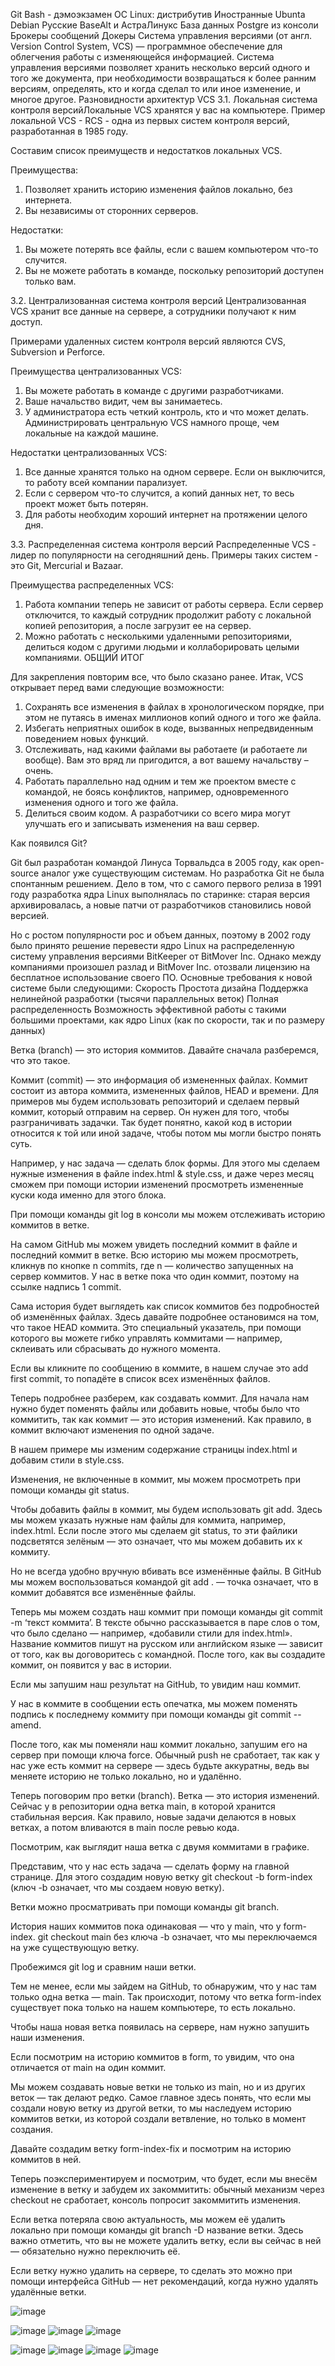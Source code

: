 Git Bash - дэмоэкзамен
OC Linux: дистрибутив Иностранные Ubunta Debian Русские BaseAlt и АстраЛинукс
База данных Postgre из консоли
Брокеры сообщений
Докеры
Система управления версиями (от англ. Version Control System, VCS) — программное обеспечение для облегчения работы с изменяющейся информацией. Система управления версиями позволяет хранить несколько версий одного и того же документа, при необходимости возвращаться к более ранним версиям, определять, кто и когда сделал то или иное изменение, и многое другое.
Разновидности архитектур VCS
3.1. Локальная система контроля версийЛокальные VCS хранятся у вас на компьютере. Пример локальной VCS - RCS - одна из первых систем контроля версий, разработанная в 1985 году.

Составим список преимуществ и недостатков локальных VCS.

Преимущества:
1. Позволяет хранить историю изменения файлов локально, без интернета.
2. Вы независимы от сторонних серверов.

Недостатки:
1. Вы можете потерять все файлы, если с вашем компьютером что-то случится.
2. Вы не можете работать в команде, поскольку репозиторий доступен только вам.

3.2. Централизованная система контроля версий
Централизованная VCS хранит все данные на сервере, а сотрудники получают к ним доступ.

Примерами удаленных систем контроля версий являются CVS, Subversion и Perforce.

Преимущества централизованных VCS:
1. Вы можете работать в команде с другими разработчиками.
2. Ваше начальство видит, чем вы занимаетесь.
3. У администратора есть четкий контроль, кто и что может делать. Администрировать центральную VCS намного проще, чем локальные на каждой машине.

Недостатки централизованных VCS:
1. Все данные хранятся только на одном сервере. Если он выключится, то работу всей компании парализует.
2. Если с сервером что-то случится, а копий данных нет, то весь проект может быть потерян.
3. Для работы необходим хороший интернет на протяжении целого дня.

3.3. Распределенная система контроля версий
Распределенные VCS - лидер по популярности на сегодняшний день. Примеры таких систем - это Git, Mercurial и Bazaar.

Преимущества распределенных VCS:
1. Работа компании теперь не зависит от работы сервера. Если сервер отключится, то каждый сотрудник продолжит работу с локальной копией репозитория, а после загрузит ее на сервер.
2. Можно работать с несколькими удаленными репозиториями, делиться кодом с другими людьми и коллаборировать целыми компаниями.
ОБЩИЙ ИТОГ

Для закрепления повторим все, что было сказано ранее. Итак, VCS открывает перед вами следующие возможности:

1. Сохранять все изменения в файлах в хронологическом порядке, при этом не путаясь в именах миллионов копий одного и того же файла.
2. Избегать неприятных ошибок в коде, вызванных непредвиденным поведением новых функций.
3. Отслеживать, над какими файлами вы работаете (и работаете ли вообще). Вам это вряд ли пригодится, а вот вашему начальству – очень.
4. Работать параллельно над одним и тем же проектом вместе с командой, не боясь конфликтов, например, одновременного изменения одного и того же файла.
5. Делиться своим кодом. А разработчики со всего мира могут улучшать его и записывать изменения на ваш сервер.

Как появился Git?

Git был разработан командой Линуса Торвальдса в 2005 году, как open-source аналог уже существующим системам. Но разработка Git не была спонтанным решением. Дело в том, что с самого первого релиза в 1991 году разработка ядра Linux выполнялась по старинке: старая версия архивировалась, а новые патчи от разработчиков становились новой версией.

Но с ростом популярности рос и объем данных, поэтому в 2002 году было принято решение перевести ядро Linux на распределенную систему управления версиями BitKeeper от BitMover Inc. Однако между компаниями произошел разлад и BitMover Inc. отозвали лицензию на бесплатное использование своего ПО.
Основные требования к новой системе были следующими:
Скорость
Простота дизайна
Поддержка нелинейной разработки (тысячи параллельных веток)
Полная распределенность
Возможность эффективной работы с такими большими проектами, как ядро Linux (как по скорости, так и по размеру данных)







Ветка (branch) — это история коммитов. Давайте сначала разберемся, что это такое.

Коммит (commit) — это информация об измененных файлах. Коммит состоит из автора коммита, измененных файлов, HEAD и времени. Для примеров мы будем использовать репозиторий и сделаем первый коммит, который отправим на сервер. Он нужен для того, чтобы разграничивать задачки. Так будет понятно, какой код в истории относится к той или иной задаче, чтобы потом мы могли быстро понять суть.

Например, у нас задача — сделать блок формы. Для этого мы сделаем нужные изменения в файле index.html & style.css, и даже через месяц сможем при помощи истории изменений просмотреть измененные куски кода именно для этого блока.

При помощи команды git log в консоли мы можем отслеживать историю коммитов в ветке.



На самом GitHub мы можем увидеть последний коммит в файле и последний коммит в ветке. Всю историю мы можем просмотреть, кликнув по кнопке n commits, где n — количество запущенных на сервер коммитов. У нас в ветке пока что один коммит, поэтому на ссылке надпись 1 commit.



Сама история будет выглядеть как список коммитов без подробностей об изменённых файлах. Здесь давайте подробнее остановимся на том, что такое HEAD коммита. Это специальный указатель, при помощи которого вы можете гибко управлять коммитами — например, склеивать или сбрасывать до нужного момента.



Если вы кликните по сообщению в коммите, в нашем случае это add first commit, то попадёте в список всех изменённых файлов.



Теперь подробнее разберем, как создавать коммит. Для начала нам нужно будет поменять файлы или добавить новые, чтобы было что коммитить, так как коммит — это история изменений. Как правило, в коммит включают изменения по одной задаче.

В нашем примере мы изменим содержание страницы index.html и добавим стили в style.css.



Изменения, не включенные в коммит, мы можем просмотреть при помощи команды git status.



Чтобы добавить файлы в коммит, мы будем использовать git add. Здесь мы можем указать нужные нам файлы для коммита, например, index.html. Если после этого мы сделаем git status, то эти файлики подсветятся зелёным — это означает, что мы можем добавить их к коммиту.



Но не всегда удобно вручную вбивать все изменённые файлы. В GitHub мы можем воспользоваться командой git add . — точка означает, что в коммит добавятся все изменённые файлы.



Теперь мы можем создать наш коммит при помощи команды git commit -m ‘текст коммита’. В тексте обычно рассказывается в паре слов о том, что было сделано — например, «добавили стили для index.html». Название коммитов пишут на русском или английском языке — зависит от того, как вы договоритесь с командной. После того, как вы создадите коммит, он появится у вас в истории.



Если мы запушим наш результат на GitHub, то увидим наш коммит.



У нас в коммите в сообщении есть опечатка, мы можем поменять подпись к последнему коммиту при помощи команды git commit --amend.





После того, как мы поменяли наш коммит локально, запушим его на сервер при помощи ключа force. Обычный push не сработает, так как у нас уже есть коммит на сервере — здесь будьте аккуратны, ведь вы меняете историю не только локально, но и удалённо.



Теперь поговорим про ветки (branch). Ветка — это история изменений. Сейчас у в репозитории одна ветка main, в которой хранится стабильная версия. Как правило, новые задачи делаются в новых ветках, а потом вливаются в main после ревью кода.

Посмотрим, как выглядит наша ветка с двумя коммитами в графике.



Представим, что у нас есть задача — сделать форму на главной странице. Для этого создадим новую ветку git checkout -b form-index (ключ -b означает, что мы создаем новую ветку).

Ветки можно просматривать при помощи команды git branch.



История наших коммитов пока одинаковая — что у main, что у form-index. git checkout main без ключа -b означает, что мы переключаемся на уже существующую ветку.

Пробежимся git log и сравним наши ветки.



Тем не менее, если мы зайдем на GitHub, то обнаружим, что у нас там только одна ветка — main. Так происходит, потому что ветка form-index существует пока только на нашем компьютере, то есть локально.

 

Чтобы наша новая ветка появилась на сервере, нам нужно запушить наши изменения.





Если посмотрим на историю коммитов в form, то увидим, что она отличается от main на один коммит.



Мы можем создавать новые ветки не только из main, но и из других веток — так делают редко. Самое главное здесь понять, что если мы создали новую ветку из другой ветки, то мы наследуем историю коммитов ветки, из которой создали ветвление, но только в момент создания.

Давайте создадим ветку form-index-fix и посмотрим на историю коммитов в ней.



Теперь поэкспериментируем и посмотрим, что будет, если мы внесём изменение в ветку и забудем их закоммитить: обычный механизм через checkout не сработает, консоль попросит закоммитить изменения.



Если ветка потеряла свою актуальность, мы можем её удалить локально при помощи команды git branch -D название ветки. Здесь важно отметить, что вы не можете удалить ветку, если вы сейчас в ней — обязательно нужно переключить её.



Если ветку нужно удалить на сервере, то сделать это можно при помощи интерфейса GitHub — нет рекомендаций, когда нужно удалять удалённые ветки.


![image](https://user-images.githubusercontent.com/97594290/188803797-9718c718-2a82-4314-b0e7-d884adc25feb.png)<br/>


![image](https://user-images.githubusercontent.com/112687883/197966281-076b8ef9-98c5-41dd-87df-efab2869e570.png)
![image](https://user-images.githubusercontent.com/112687883/197967998-42f9fd12-0945-4e2e-80cc-d73af4869af0.png)
![image](https://user-images.githubusercontent.com/112687883/197968101-5458596e-0bca-402f-8e35-02d20fcf77df.png)

![image](https://user-images.githubusercontent.com/112687883/197968143-37983b25-474c-4860-8341-84f749ecafbc.png)
![image](https://user-images.githubusercontent.com/112687883/197968187-57177b6c-f2f3-44a5-b988-49e6ebf58fec.png)
![image](https://user-images.githubusercontent.com/112687883/197968283-747499a9-5b02-4a4a-89ab-0b6d3d226e71.png)
![image](https://user-images.githubusercontent.com/112687883/197968332-8fb91ffd-1bb7-43ed-b825-6cb2e270f524.png)








